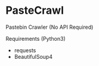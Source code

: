 # PasteCrawl
Pastebin Crawler (No API Required)

Requirements (Python3)
- requests
- BeautifulSoup4
